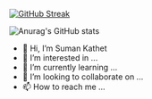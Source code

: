 [![GitHub Streak](https://streak-stats.demolab.com/?user=sumankathet51)](https://git.io/streak-stats)

![Anurag's GitHub stats](https://github-readme-stats.vercel.app/api?username=sumankathet51&show_icons=true&theme=radical)


- 👋 Hi, I’m Suman Kathet
- 👀 I’m interested in ...
- 🌱 I’m currently learning ...
- 💞️ I’m looking to collaborate on ...
- 📫 How to reach me ...



